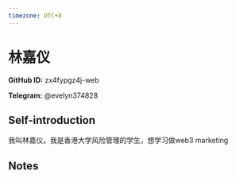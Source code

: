 ```yaml
---
timezone: UTC+8
---
```


# 林嘉仪

**GitHub ID:** zx4fypgz4j-web

**Telegram:** @evelyn374828

## Self-introduction

我叫林嘉仪。我是香港大学风险管理的学生，想学习做web3 marketing

## Notes

<!-- Content_START -->


<!-- Content_END -->
